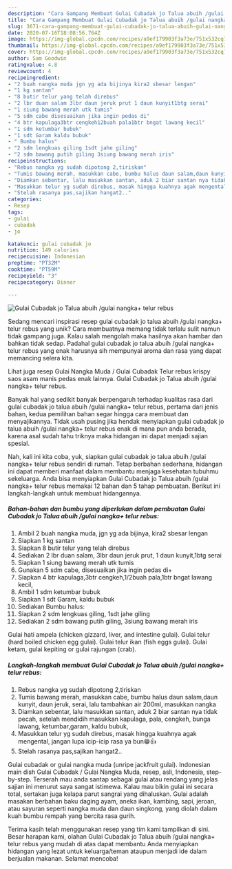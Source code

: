```yaml
---
description: "Cara Gampang Membuat Gulai Cubadak jo Talua abuih /gulai nangka+ telur rebus Anti Gagal"
title: "Cara Gampang Membuat Gulai Cubadak jo Talua abuih /gulai nangka+ telur rebus Anti Gagal"
slug: 3671-cara-gampang-membuat-gulai-cubadak-jo-talua-abuih-gulai-nangka-telur-rebus-anti-gagal
date: 2020-07-16T18:08:56.764Z
image: https://img-global.cpcdn.com/recipes/a9ef179903f3a73e/751x532cq70/gulai-cubadak-jo-talua-abuih-gulai-nangka-telur-rebus-foto-resep-utama.jpg
thumbnail: https://img-global.cpcdn.com/recipes/a9ef179903f3a73e/751x532cq70/gulai-cubadak-jo-talua-abuih-gulai-nangka-telur-rebus-foto-resep-utama.jpg
cover: https://img-global.cpcdn.com/recipes/a9ef179903f3a73e/751x532cq70/gulai-cubadak-jo-talua-abuih-gulai-nangka-telur-rebus-foto-resep-utama.jpg
author: Sam Goodwin
ratingvalue: 4.8
reviewcount: 4
recipeingredient:
- "2 buah nangka muda jgn yg ada bijinya kira2 sbesar lengan"
- "1 kg santan"
- "8 butir telur yang telah direbus"
- "2 lbr duan salam 3lbr daun jeruk prut 1 daun kunyit1btg serai"
- "1 siung bawang merah utk tumis"
- "5 sdm cabe disesuaikan jika ingin pedas di"
- "4 btr kapulaga3btr cengkeh12buah pala1btr bngat lawang kecil"
- "1 sdm ketumbar bubuk"
- "1 sdt Garam kaldu bubuk"
- " Bumbu halus"
- "2 sdm lengkuas giling 1sdt jahe giling"
- "2 sdm bawang putih giling 3siung bawang merah iris"
recipeinstructions:
- "Rebus nangka yg sudah dipotong 2,tiriskan"
- "Tumis bawang merah, masukkan cabe, bumbu halus daun salam,daun kunyit, daun jeruk, serai, lalu tambahkan air 200ml, masukkan nangka"
- "Diamkan sebentar, lalu masukkan santan, aduk 2 biar santan nya tidak pecah, setelah mendidih masukkan kapulaga, pala, cengkeh, bunga lawang, ketumbar,garam, kaldu bubuk,"
- "Masukkan telur yg sudah direbus, masak hingga kuahnya agak mengental, jangan lupa icip-icip rasa ya bun😁👍"
- "Stelah rasanya pas,sajikan hangat2.."
categories:
- Resep
tags:
- gulai
- cubadak
- jo

katakunci: gulai cubadak jo 
nutrition: 149 calories
recipecuisine: Indonesian
preptime: "PT32M"
cooktime: "PT59M"
recipeyield: "3"
recipecategory: Dinner

---
```



![Gulai Cubadak jo Talua abuih /gulai nangka+ telur rebus](https://img-global.cpcdn.com/recipes/a9ef179903f3a73e/751x532cq70/gulai-cubadak-jo-talua-abuih-gulai-nangka-telur-rebus-foto-resep-utama.jpg)

Sedang mencari inspirasi resep gulai cubadak jo talua abuih /gulai nangka+ telur rebus yang unik? Cara membuatnya memang tidak terlalu sulit namun tidak gampang juga. Kalau salah mengolah maka hasilnya akan hambar dan bahkan tidak sedap. Padahal gulai cubadak jo talua abuih /gulai nangka+ telur rebus yang enak harusnya sih mempunyai aroma dan rasa yang dapat memancing selera kita.

Lihat juga resep Gulai Nangka Muda / Gulai Cubadak Telur rebus krispy saos asam manis pedas enak lainnya. Gulai Cubadak jo Talua abuih /gulai nangka+ telur rebus.

Banyak hal yang sedikit banyak berpengaruh terhadap kualitas rasa dari gulai cubadak jo talua abuih /gulai nangka+ telur rebus, pertama dari jenis bahan, kedua pemilihan bahan segar hingga cara membuat dan menyajikannya. Tidak usah pusing jika hendak menyiapkan gulai cubadak jo talua abuih /gulai nangka+ telur rebus enak di mana pun anda berada, karena asal sudah tahu triknya maka hidangan ini dapat menjadi sajian spesial.


Nah, kali ini kita coba, yuk, siapkan gulai cubadak jo talua abuih /gulai nangka+ telur rebus sendiri di rumah. Tetap berbahan sederhana, hidangan ini dapat memberi manfaat dalam membantu menjaga kesehatan tubuhmu sekeluarga. Anda bisa menyiapkan Gulai Cubadak jo Talua abuih /gulai nangka+ telur rebus memakai 12 bahan dan 5 tahap pembuatan. Berikut ini langkah-langkah untuk membuat hidangannya.

<!--inarticleads1-->

##### Bahan-bahan dan bumbu yang diperlukan dalam pembuatan Gulai Cubadak jo Talua abuih /gulai nangka+ telur rebus:

1. Ambil 2 buah nangka muda, jgn yg ada bijinya, kira2 sbesar lengan
1. Siapkan 1 kg santan
1. Siapkan 8 butir telur yang telah direbus
1. Sediakan 2 lbr duan salam, 3lbr daun jeruk prut, 1 daun kunyit,1btg serai
1. Siapkan 1 siung bawang merah utk tumis
1. Gunakan 5 sdm cabe, disesuaikan jika ingin pedas di+
1. Siapkan 4 btr kapulaga,3btr cengkeh,1/2buah pala,1btr bngat lawang kecil,
1. Ambil 1 sdm ketumbar bubuk
1. Siapkan 1 sdt Garam, kaldu bubuk
1. Sediakan  Bumbu halus:
1. Siapkan 2 sdm lengkuas giling, 1sdt jahe giling
1. Sediakan 2 sdm bawang putih giling, 3siung bawang merah iris


Gulai hati ampela (chicken gizzard, liver, and intestine gulai). Gulai telur (hard boiled chicken egg gulai). Gulai telur ikan (fish eggs gulai). Gulai ketam, gulai kepiting or gulai rajungan (crab). 

<!--inarticleads2-->

##### Langkah-langkah membuat Gulai Cubadak jo Talua abuih /gulai nangka+ telur rebus:

1. Rebus nangka yg sudah dipotong 2,tiriskan
1. Tumis bawang merah, masukkan cabe, bumbu halus daun salam,daun kunyit, daun jeruk, serai, lalu tambahkan air 200ml, masukkan nangka
1. Diamkan sebentar, lalu masukkan santan, aduk 2 biar santan nya tidak pecah, setelah mendidih masukkan kapulaga, pala, cengkeh, bunga lawang, ketumbar,garam, kaldu bubuk,
1. Masukkan telur yg sudah direbus, masak hingga kuahnya agak mengental, jangan lupa icip-icip rasa ya bun😁👍
1. Stelah rasanya pas,sajikan hangat2..


Gulai cubadak or gulai nangka muda (unripe jackfruit gulai). Indonesian main dish Gulai Cubadak / Gulai Nangka Muda, resep, asli, Indonesia, step-by-step. Terserah mau anda santap sebagai gulai atau rendang yang jelas sajian ini menurut saya sangat istimewa. Kalau mau bikin gulai ini secara total, sertakan juga kelapa parut sangrai yang dihaluskan. Gulai adalah masakan berbahan baku daging ayam, aneka ikan, kambing, sapi, jeroan, atau sayuran seperti nangka muda dan daun singkong, yang diolah dalam kuah bumbu rempah yang bercita rasa gurih. 

Terima kasih telah menggunakan resep yang tim kami tampilkan di sini. Besar harapan kami, olahan Gulai Cubadak jo Talua abuih /gulai nangka+ telur rebus yang mudah di atas dapat membantu Anda menyiapkan hidangan yang lezat untuk keluarga/teman ataupun menjadi ide dalam berjualan makanan. Selamat mencoba!
